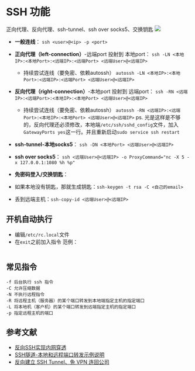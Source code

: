 # SSH 功能

正向代理、反向代理、ssh-tunnel、ssh over socks5、交换钥匙
![](/image/ssh1.png)

* **一般连线**：
`ssh <user>@<ip> -p <port>`
* **正向代理（left-connection）**-远端port 投射到 本地port：
`ssh -LN <本地IP>:<本地Port>:<远端IP>:<远端Port> <远端User>@<远端IP> `
    * 持续尝试连线（要免密、依赖autossh）
`autossh -LN <本地IP>:<本地Port>:<远端IP>:<远端Port> <远端User>@<远端IP> `
* **反向代理（right-connection）**-本地port 投射到 远端port：
`ssh -RN <远端IP>:<远端Port>:<本地IP>:<本地Port> <远端User>@<远端IP>`
    * 持续尝试连线（要免密、依赖autossh）
`autossh -RN <远端IP>:<远端Port>:<本地IP>:<本地Port> <远端User>@<远端IP>`
ps. 光是这样是不够的，反向代理还必须修改，本地端`/etc/ssh/sshd_config`文件，加入`GatewayPorts yes`这一行。并且重新启动`sudo service ssh restart`

* **ssh-tunnel-本地socks5**：
`ssh -DN <本地Port> <远端User>@<远端IP>`
* **ssh over socks5**：
`ssh <远端User>@<远端IP> -o ProxyCommand="nc -X 5 -x 127.0.0.1:1080 %h %p"`

* **免密码登入/交换钥匙**：
* 如果本地没有钥匙，那就生成钥匙：`ssh-keygen -t rsa -C <自己的email>`
* 丢到远端主机：`ssh-copy-id <远端User>@<远端IP>`


## 开机自动执行
* 编辑`/etc/rc.local`文件
* 在`exit`之前加入指令
范例：
```
```


## 常见指令
```
-f 后台执行 ssh 指令
-C 允许压缩数据
-N 不执行远程指令
-R 将远程主机（服务器）的某个端口转发到本地端指定主机的指定端口
-L 将本地机（客户机）的某个端口转发到远端指定主机的指定端口
-p 指定远程主机的端口
```

## 参考文献
* [反向SSH实现内网穿透](https://cycoe.cc/2019/04/30/%E5%8F%8D%E5%90%91SSH%E5%AE%9E%E7%8E%B0%E5%86%85%E7%BD%91%E7%A9%BF%E9%80%8F/)
* [SSH隧道-本地和远程端口转发示例说明](https://blog.trackets.com/2014/05/17/ssh-tunnel-local-and-remote-port-forwarding-explained-with-examples.html)
* [反向建立 SSH Tunnel、免 VPN 连回公司](http://josephj.com/entry.php?id=312)